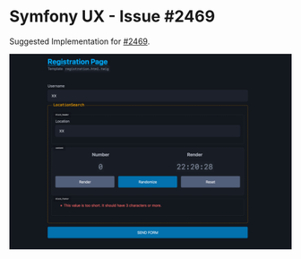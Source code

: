 # Symfony UX - Issue #2469

Suggested Implementation for [#2469](https://github.com/symfony/ux/issues/2469).

![screenshot](./screenshot.png)
